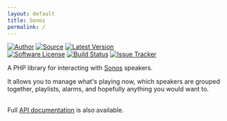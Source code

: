 ```yaml
---
layout: default
title: Sonos
permalink: /
---
```


[![Author](http://img.shields.io/badge/author-@duncan3dc-blue.svg?style=flat)](https://twitter.com/duncan3dc)
[![Source](http://img.shields.io/badge/source-duncan3dc/sonos-blue.svg?style=flat)](https://github.com/duncan3dc/sonos)
[![Latest Version](https://img.shields.io/packagist/v/duncan3dc/sonos.svg?style=flat)](https://packagist.org/packages/duncan3dc/sonos)
<br>
[![Software License](https://img.shields.io/badge/license-Apache--2.0-brightgreen.svg?style=flat)](https://github.com/duncan3dc/sonos/blob/master/LICENSE)
[![Build Status](https://img.shields.io/travis/duncan3dc/sonos.svg?style=flat)](https://travis-ci.org/duncan3dc/sonos)
[![Issue Tracker](https://img.shields.io/github/issues/duncan3dc/sonos.svg?style=flat)](https://github.com/duncn3dc/sonos/issues)

A PHP library for interacting with [Sonos](http://www.sonos.com/) speakers.

It allows you to manage what's playing now, which speakers are grouped together, playlists, alarms, and hopefully anything you would want to.
<br><br>

<p class="message-api">Full <a href='{{ site.baseurl }}/api/namespaces/duncan3dc.Sonos.html'>API documentation</a> is also available.</p>
